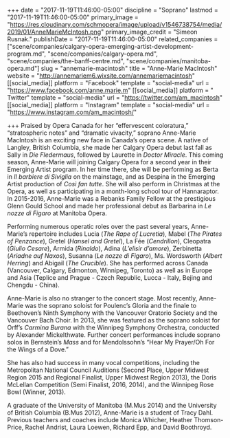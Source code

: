 +++
date = "2017-11-19T11:46:00-05:00"
discipline = "Soprano"
lastmod = "2017-11-19T11:46:00-05:00"
primary_image = "https://res.cloudinary.com/schmopera/image/upload/v1546738754/media/2019/01/AnneMarieMcIntosh.png"
primary_image_credit = "Simeon Rusnak."
publishDate = "2017-11-19T11:46:00-05:00"
related_companies = ["scene/companies/calgary-opera-emerging-artist-development-program.md", "scene/companies/calgary-opera.md", "scene/companies/the-banff-centre.md", "scene/companies/manitoba-opera.md"]
slug = "annemarie-macintosh"
title = "Anne-Marie MacIntosh"
website = "http://annemariem6.wixsite.com/annemariemacintosh"
[[social_media]]
platform = "Facebook"
template = "social-media"
url = "https://www.facebook.com/anne.marie.m"
[[social_media]]
platform = " Twitter"
template = "social-media"
url = "https://twitter.com/am_macintosh"
[[social_media]]
platform = "Instagram"
template = "social-media"
url = "https://www.instagram.com/am_macintosh/"

+++
Praised by Opera Canada for her “effervescent coloratura,” “stratospheric notes” and “dramatic vivacity,” soprano Anne-Marie MacIntosh is an exciting new face in Canada’s opera scene. A native of Langley, British Columbia, she made her Calgary Opera debut last fall as Sally in *Die Fledermaus*, followed by Laurette in *Doctor Miracle*. This coming season, Anne-Marie will joining Calgary Opera for a second year in their Emerging Artist program. In her time there, she will be performing as Berta in *Il barbiere di Siviglia* on the mainstage, and as Despina in the Emerging Artist production of *Così fan tutte*. She will also perform in Christmas at the Opera, as well as participating in a month-long school tour of Hannaraptor. In 2015-2016, Anne-Marie was a Rebanks Family Fellow at the prestigious Glenn Gould School and made her professional debut as Barbarina in *Le nozze di Figaro* at Manitoba Opera.

Performing numerous operatic roles over the past several years, Anne-Marie’s repertoire includes Lucia (*The Rape of Lucretia*), Mabel (*The Pirates of Penzance*), Gretel (*Hansel and Gretel*), La Fée (*Cendrillon*), Cleopatra (*Giulio Cesare*), Armida (*Rinaldo*), Adina (*L’elisir d’amore*), Zerbinetta (*Ariadne auf Naxos*), Susanna (*Le nozze di Figaro*), Ms. Wordsworth (*Albert Herring*) and Abigail (*The Crucible*). She has performed across Canada (Vancouver, Calgary, Edmonton, Winnipeg, Toronto) as well as in Europe and Asia (Teplice and Prague - Czech Republic, Lucca - Italy, Bejing and Chengdu - China).
 
Anne-Marie is also no stranger to the concert stage. Most recently, Anne-Marie was the soprano soloist for Poulenc’s Gloria and the finale to Beethoven’s Ninth Symphony with the Vancouver Oratorio Society and the Vancouver Bach Choir. In 2013, she was featured as the soprano soloist for Orff’s *Carmina Burana* with the Winnipeg Symphony Orchestra, conducted by Alexander Mickelthwate. Further concert performances include soprano solos in Bernstein’s *Mass* and for Mendolssohn’s “Hear My Prayer/Oh For the Wings of a Dove.”
 
She has also had success in many vocal competitions, including the Metropolitan National Council Auditions (Second Place, Upper Midwest Region 2015 and Regional Finalist, Upper Midwest Region 2013), the Doris McLellan Competition (Semi Finalist, 2016, 2014), and the Winnipeg Rose Bowl (Winner, 2013).
 
A graduate of the University of Manitoba (M.Mus 2014) and the University of British Columbia (B.Mus 2012), Anne-Marie is a student of Tracy Dahl. Previous teachers and coaches include Monica Whicher, Heather Thomson-Price, Rachel Andrist, Laura Loewen, Richard Epp, and David Boothroyd.